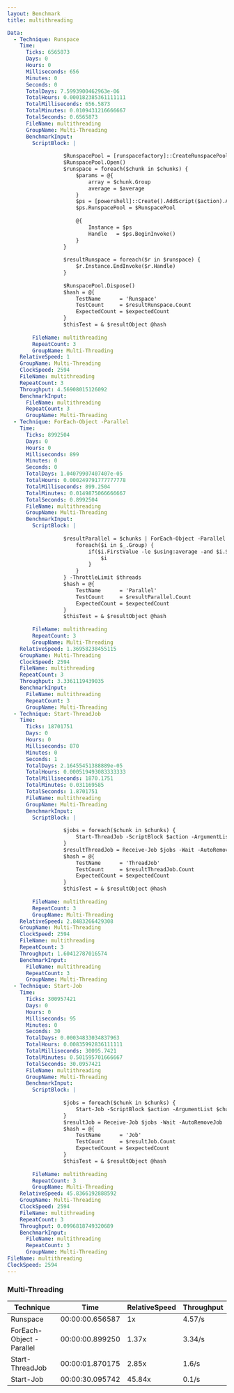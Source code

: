 ```yaml
---
layout: Benchmark
title: multithreading

Data: 
  - Technique: Runspace
    Time: 
      Ticks: 6565873
      Days: 0
      Hours: 0
      Milliseconds: 656
      Minutes: 0
      Seconds: 0
      TotalDays: 7.5993900462963e-06
      TotalHours: 0.000182385361111111
      TotalMilliseconds: 656.5873
      TotalMinutes: 0.0109431216666667
      TotalSeconds: 0.6565873
      FileName: multithreading
      GroupName: Multi-Threading
      BenchmarkInput: 
        ScriptBlock: |
          
                  $RunspacePool = [runspacefactory]::CreateRunspacePool(1, $threads)
                  $RunspacePool.Open()
                  $runspace = foreach($chunk in $chunks) {
                      $params = @{
                          array = $chunk.Group
                          average = $average
                      }
                      $ps = [powershell]::Create().AddScript($action).AddParameters($params)
                      $ps.RunspacePool = $RunspacePool
          
                      @{
                          Instance = $ps
                          Handle   = $ps.BeginInvoke()
                      }
                  }
          
                  $resultRunspace = foreach($r in $runspace) {
                      $r.Instance.EndInvoke($r.Handle)
                  }
          
                  $RunspacePool.Dispose()
                  $hash = @{
                      TestName      = 'Runspace'
                      TestCount     = $resultRunspace.Count
                      ExpectedCount = $expectedCount
                  }
                  $thisTest = & $resultObject @hash        
              
        FileName: multithreading
        RepeatCount: 3
        GroupName: Multi-Threading
    RelativeSpeed: 1
    GroupName: Multi-Threading
    ClockSpeed: 2594
    FileName: multithreading
    RepeatCount: 3
    Throughput: 4.56908015126092
    BenchmarkInput: 
      FileName: multithreading
      RepeatCount: 3
      GroupName: Multi-Threading
  - Technique: ForEach-Object -Parallel
    Time: 
      Ticks: 8992504
      Days: 0
      Hours: 0
      Milliseconds: 899
      Minutes: 0
      Seconds: 0
      TotalDays: 1.04079907407407e-05
      TotalHours: 0.000249791777777778
      TotalMilliseconds: 899.2504
      TotalMinutes: 0.0149875066666667
      TotalSeconds: 0.8992504
      FileName: multithreading
      GroupName: Multi-Threading
      BenchmarkInput: 
        ScriptBlock: |
          
                  $resultParallel = $chunks | ForEach-Object -Parallel {
                      foreach($i in $_.Group) {
                          if($i.FirstValue -le $using:average -and $i.SecondValue % 2) {
                              $i
                          }
                      }
                  } -ThrottleLimit $threads
                  $hash = @{
                      TestName      = 'Parallel'
                      TestCount     = $resultParallel.Count
                      ExpectedCount = $expectedCount
                  }
                  $thisTest = & $resultObject @hash        
              
        FileName: multithreading
        RepeatCount: 3
        GroupName: Multi-Threading
    RelativeSpeed: 1.36958238455115
    GroupName: Multi-Threading
    ClockSpeed: 2594
    FileName: multithreading
    RepeatCount: 3
    Throughput: 3.3361119439035
    BenchmarkInput: 
      FileName: multithreading
      RepeatCount: 3
      GroupName: Multi-Threading
  - Technique: Start-ThreadJob
    Time: 
      Ticks: 18701751
      Days: 0
      Hours: 0
      Milliseconds: 870
      Minutes: 0
      Seconds: 1
      TotalDays: 2.16455451388889e-05
      TotalHours: 0.000519493083333333
      TotalMilliseconds: 1870.1751
      TotalMinutes: 0.031169585
      TotalSeconds: 1.8701751
      FileName: multithreading
      GroupName: Multi-Threading
      BenchmarkInput: 
        ScriptBlock: |
          
                  $jobs = foreach($chunk in $chunks) {
                      Start-ThreadJob -ScriptBlock $action -ArgumentList $chunk.Group, $average -ThrottleLimit $threads
                  }
                  $resultThreadJob = Receive-Job $jobs -Wait -AutoRemoveJob
                  $hash = @{
                      TestName      = 'ThreadJob'
                      TestCount     = $resultThreadJob.Count
                      ExpectedCount = $expectedCount
                  }
                  $thisTest = & $resultObject @hash        
              
        FileName: multithreading
        RepeatCount: 3
        GroupName: Multi-Threading
    RelativeSpeed: 2.8483266429308
    GroupName: Multi-Threading
    ClockSpeed: 2594
    FileName: multithreading
    RepeatCount: 3
    Throughput: 1.60412787016574
    BenchmarkInput: 
      FileName: multithreading
      RepeatCount: 3
      GroupName: Multi-Threading
  - Technique: Start-Job
    Time: 
      Ticks: 300957421
      Days: 0
      Hours: 0
      Milliseconds: 95
      Minutes: 0
      Seconds: 30
      TotalDays: 0.00034833034837963
      TotalHours: 0.00835992836111111
      TotalMilliseconds: 30095.7421
      TotalMinutes: 0.501595701666667
      TotalSeconds: 30.0957421
      FileName: multithreading
      GroupName: Multi-Threading
      BenchmarkInput: 
        ScriptBlock: |
          
                  $jobs = foreach($chunk in $chunks) {
                      Start-Job -ScriptBlock $action -ArgumentList $chunk.Group, $average
                  }
                  $resultJob = Receive-Job $jobs -Wait -AutoRemoveJob
                  $hash = @{
                      TestName      = 'Job'
                      TestCount     = $resultJob.Count
                      ExpectedCount = $expectedCount
                  }
                  $thisTest = & $resultObject @hash        
              
        FileName: multithreading
        RepeatCount: 3
        GroupName: Multi-Threading
    RelativeSpeed: 45.8366192888592
    GroupName: Multi-Threading
    ClockSpeed: 2594
    FileName: multithreading
    RepeatCount: 3
    Throughput: 0.0996818749320689
    BenchmarkInput: 
      FileName: multithreading
      RepeatCount: 3
      GroupName: Multi-Threading
FileName: multithreading
ClockSpeed: 2594
---
```



### Multi-Threading


|Technique               |Time           |RelativeSpeed|Throughput|
|------------------------|---------------|-------------|----------|
|Runspace                |00:00:00.656587|1x           |4.57/s    |
|ForEach-Object -Parallel|00:00:00.899250|1.37x        |3.34/s    |
|Start-ThreadJob         |00:00:01.870175|2.85x        |1.6/s     |
|Start-Job               |00:00:30.095742|45.84x       |0.1/s     |
